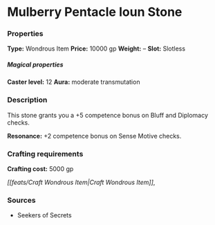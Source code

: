 ﻿---
Title: "Mulberry Pentacle Ioun Stone"
Type: "Wondrous Item"
Price: "10000 gp"
Weight: "–"
Slot: "Slotless"
Caster level: "12"
Aura: "moderate transmutation"
Description: |
  "This stone grants you a +5 competence bonus on Bluff and Diplomacy checks.
  **Resonance:** +2 competence bonus on Sense Motive checks."
Crafting cost: "5000 gp"
Sources: "['Seekers of Secrets']"
---

# Mulberry Pentacle Ioun Stone

### Properties

**Type:** Wondrous Item **Price:** 10000 gp **Weight:** – **Slot:** Slotless

##### Magical properties

**Caster level:** 12 **Aura:** moderate transmutation

### Description

This stone grants you a +5 competence bonus on Bluff and Diplomacy checks.

**Resonance:** +2 competence bonus on Sense Motive checks.

### Crafting requirements

**Crafting cost:** 5000 gp

_[[feats/Craft Wondrous Item|Craft Wondrous Item]]_,

### Sources

* Seekers of Secrets